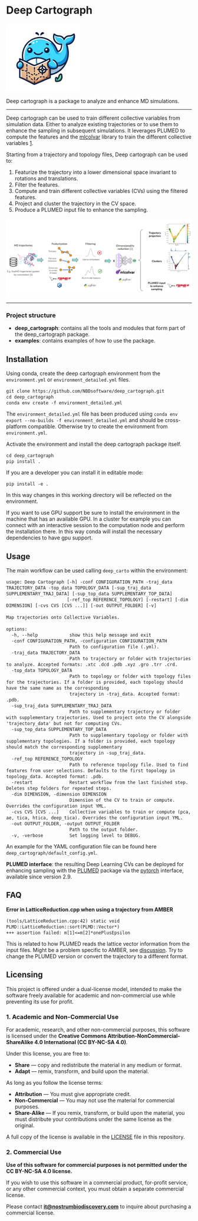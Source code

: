 Deep Cartograph
===============

<img src="deep_cartograph/data/images/DeepCarto_logo.png" width="200">

Deep cartograph is a package to analyze and enhance MD simulations.

---

Deep cartograph can be used to train different collective variables from simulation data. Either to analyze existing trajectories or to use them to enhance the sampling in subsequent simulations. It leverages PLUMED to compute the features and the [mlcolvar](https://github.com/luigibonati/mlcolvar.git) library to train the different collective variables [1](https://pubs.aip.org/aip/jcp/article-abstract/159/1/014801/2901354/A-unified-framework-for-machine-learning?redirectedFrom=fulltext).

Starting from a trajectory and topology files, Deep cartograph can be used to:

  1. Featurize the trajectory into a lower dimensional space invariant to rotations and translations.
  2. Filter the features.
  3. Compute and train different collective variables (CVs) using the filtered features.
  4. Project and cluster the trajectory in the CV space.
  5. Produce a PLUMED input file to enhance the sampling.

<img src="deep_cartograph/data/images/DeepCarto_summary.png" width="800">

---


### Project structure

- **deep_cartograph**: contains all the tools and modules that form part of the deep_cartograph package.
- **examples**: contains examples of how to use the package.

## Installation

Using conda, create the deep cartograph environment from the `environment.yml` or `environment_detailed.yml` files.

```
git clone https://github.com/NBDsoftware/deep_cartograph.git
cd deep_cartograph
conda env create -f environment_detailed.yml
```

The `environment_detailed.yml` file has been produced using `conda env export --no-builds -f environment_detailed.yml` and should be cross-platform compatible. 
Otherwise try to create the environment from `environment.yml`.

Activate the environment and install the deep cartograph package itself.

```
cd deep_cartograph
pip install .
```

If you are a developer you can install it in editable mode:

```
pip install -e .
```

In this way changes in this working directory will be reflected on the environment.

If you want to use GPU support be sure to install the environment in the machine that has an available GPU. In a cluster for example you can connect with an interactive session to the computation node and perform the installation there. In this way conda will install the necessary dependencies to have gpu support. 

## Usage

The main workflow can be used calling `deep_carto` within the environment:

```
usage: Deep Cartograph [-h] -conf CONFIGURATION_PATH -traj_data TRAJECTORY_DATA -top_data TOPOLOGY_DATA [-sup_traj_data SUPPLEMENTARY_TRAJ_DATA] [-sup_top_data SUPPLEMENTARY_TOP_DATA]
                       [-ref_top REFERENCE_TOPOLOGY] [-restart] [-dim DIMENSION] [-cvs CVS [CVS ...]] [-out OUTPUT_FOLDER] [-v]

Map trajectories onto Collective Variables.

options:
  -h, --help            show this help message and exit
  -conf CONFIGURATION_PATH, -configuration CONFIGURATION_PATH
                        Path to configuration file (.yml).
  -traj_data TRAJECTORY_DATA
                        Path to trajectory or folder with trajectories to analyze. Accepted formats: .xtc .dcd .pdb .xyz .gro .trr .crd.
  -top_data TOPOLOGY_DATA
                        Path to topology or folder with topology files for the trajectories. If a folder is provided, each topology should have the same name as the corresponding
                        trajectory in -traj_data. Accepted format: .pdb.
  -sup_traj_data SUPPLEMENTARY_TRAJ_DATA
                        Path to supplementary trajectory or folder with supplementary trajectories. Used to project onto the CV alongside 'trajectory_data' but not for computing CVs.
  -sup_top_data SUPPLEMENTARY_TOP_DATA
                        Path to supplementary topology or folder with supplementary topologies. If a folder is provided, each topology should match the corresponding supplementary
                        trajectory in -sup_traj_data.
  -ref_top REFERENCE_TOPOLOGY
                        Path to reference topology file. Used to find features from user selections. Defaults to the first topology in topology_data. Accepted format: .pdb.
  -restart              Restart workflow from the last finished step. Deletes step folders for repeated steps.
  -dim DIMENSION, -dimension DIMENSION
                        Dimension of the CV to train or compute. Overrides the configuration input YML.
  -cvs CVS [CVS ...]    Collective variables to train or compute (pca, ae, tica, htica, deep_tica). Overrides the configuration input YML.
  -out OUTPUT_FOLDER, -output OUTPUT_FOLDER
                        Path to the output folder.
  -v, -verbose          Set logging level to DEBUG.

```

An example for the YAML configuration file can be found here `deep_cartograph/default_config.yml`.

**PLUMED interface**: the resulting Deep Learning CVs can be deployed for enhancing sampling with the [PLUMED](https://www.plumed.org/) package via the [pytorch](https://www.plumed.org/doc-master/user-doc/html/_p_y_t_o_r_c_h__m_o_d_e_l.html>`_) interface, available since version 2.9. 

## FAQ

**Error in LatticeReduction.cpp when using a trajectory from AMBER**

```
(tools/LatticeReduction.cpp:42) static void PLMD::LatticeReduction::sort(PLMD::Vector*)
+++ assertion failed: m[1]<=m[2]*onePlusEpsilon
```

This is related to how PLUMED reads the lattice vector information from the input files. Might be a problem specific to AMBER, see [discussion](https://groups.google.com/g/plumed-users/c/k6QoUu5LGoE/m/uzt4VGooCAAJ?utm_medium=email&utm_source=footer). Try to change the PLUMED version or convert the trajectory to a different format.

## Licensing

This project is offered under a dual-license model, intended to make the software freely available for academic and non-commercial use while preventing its use for profit.

### 1. Academic and Non-Commercial Use

For academic, research, and other non-commercial purposes, this software is licensed under the **Creative Commons Attribution-NonCommercial-ShareAlike 4.0 International (CC BY-NC-SA 4.0)**.

Under this license, you are free to:
*   **Share** — copy and redistribute the material in any medium or format.
*   **Adapt** — remix, transform, and build upon the material.

As long as you follow the license terms:
*   **Attribution** — You must give appropriate credit.
*   **Non-Commercial** — You may not use the material for commercial purposes.
*   **Share-Alike** — If you remix, transform, or build upon the material, you must distribute your contributions under the same license as the original.

A full copy of the license is available in the [LICENSE](LICENSE) file in this repository.

### 2. Commercial Use

**Use of this software for commercial purposes is not permitted under the CC BY-NC-SA 4.0 license.**

If you wish to use this software in a commercial product, for-profit service, or any other commercial context, you must obtain a separate commercial license.

Please contact **it@nostrumbiodiscovery.com** to inquire about purchasing a commercial license.